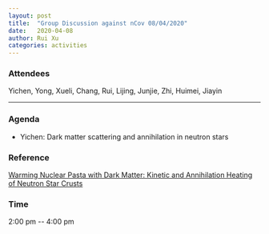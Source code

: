 ```yaml
---
layout: post
title:  "Group Discussion against nCov 08/04/2020"
date:   2020-04-08
author: Rui Xu
categories: activities
---
```



### Attendees


Yichen, Yong, Xueli, Chang, Rui, Lijing, Junjie, Zhi, Huimei, Jiayin

---

### Agenda

- Yichen: Dark matter scattering and annihilation in neutron stars


### Reference

[Warming Nuclear Pasta with Dark Matter: Kinetic and Annihilation Heating of Neutron Star Crusts](https://arxiv.org/abs/1911.06334)


### Time

2:00 pm -- 4:00 pm
